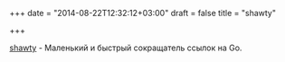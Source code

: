 +++
date = "2014-08-22T12:32:12+03:00"
draft = false
title = "shawty"

+++

<p><a href="https://github.com/didip/shawty">shawty</a>&nbsp;- Маленький и быстрый сокращатель ссылок на Go.</p>

